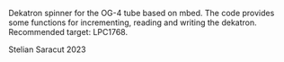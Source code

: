 Dekatron spinner for the OG-4 tube based on mbed. The code provides some functions for
incrementing, reading and writing the dekatron. Recommended target: LPC1768.

Stelian Saracut 2023